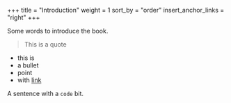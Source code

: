 +++
title = "Introduction"
weight = 1
sort_by = "order"
insert_anchor_links = "right"
+++

Some words to introduce the book.

> This is a quote 

- this is 
- a bullet
- point
- with [link](https://google.com)


A sentence with a `code` bit.
